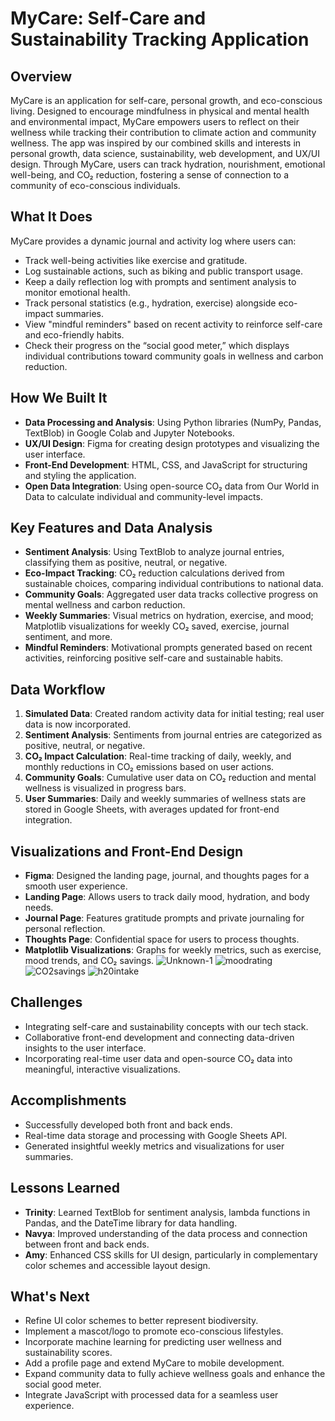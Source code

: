 # MyCare: Self-Care and Sustainability Tracking Application

## Overview

MyCare is an application for self-care, personal growth, and eco-conscious living. Designed to encourage mindfulness in physical and mental health and environmental impact, MyCare empowers users to reflect on their wellness while tracking their contribution to climate action and community wellness. The app was inspired by our combined skills and interests in personal growth, data science, sustainability, web development, and UX/UI design. Through MyCare, users can track hydration, nourishment, emotional well-being, and CO₂ reduction, fostering a sense of connection to a community of eco-conscious individuals.

## What It Does

MyCare provides a dynamic journal and activity log where users can:
- Track well-being activities like exercise and gratitude.
- Log sustainable actions, such as biking and public transport usage.
- Keep a daily reflection log with prompts and sentiment analysis to monitor emotional health.
- Track personal statistics (e.g., hydration, exercise) alongside eco-impact summaries.
- View "mindful reminders" based on recent activity to reinforce self-care and eco-friendly habits.
- Check their progress on the “social good meter,” which displays individual contributions toward community goals in wellness and carbon reduction.

## How We Built It

- **Data Processing and Analysis**: Using Python libraries (NumPy, Pandas, TextBlob) in Google Colab and Jupyter Notebooks.
- **UX/UI Design**: Figma for creating design prototypes and visualizing the user interface.
- **Front-End Development**: HTML, CSS, and JavaScript for structuring and styling the application.
- **Open Data Integration**: Using open-source CO₂ data from Our World in Data to calculate individual and community-level impacts.

## Key Features and Data Analysis

- **Sentiment Analysis**: Using TextBlob to analyze journal entries, classifying them as positive, neutral, or negative.
- **Eco-Impact Tracking**: CO₂ reduction calculations derived from sustainable choices, comparing individual contributions to national data.
- **Community Goals**: Aggregated user data tracks collective progress on mental wellness and carbon reduction.
- **Weekly Summaries**: Visual metrics on hydration, exercise, and mood; Matplotlib visualizations for weekly CO₂ saved, exercise, journal sentiment, and more.
- **Mindful Reminders**: Motivational prompts generated based on recent activities, reinforcing positive self-care and sustainable habits.

## Data Workflow

1. **Simulated Data**: Created random activity data for initial testing; real user data is now incorporated.
2. **Sentiment Analysis**: Sentiments from journal entries are categorized as positive, neutral, or negative.
3. **CO₂ Impact Calculation**: Real-time tracking of daily, weekly, and monthly reductions in CO₂ emissions based on user actions.
4. **Community Goals**: Cumulative user data on CO₂ reduction and mental wellness is visualized in progress bars.
5. **User Summaries**: Daily and weekly summaries of wellness stats are stored in Google Sheets, with averages updated for front-end integration.

## Visualizations and Front-End Design

- **Figma**: Designed the landing page, journal, and thoughts pages for a smooth user experience.
- **Landing Page**: Allows users to track daily mood, hydration, and body needs.
- **Journal Page**: Features gratitude prompts and private journaling for personal reflection.
- **Thoughts Page**: Confidential space for users to process thoughts.
- **Matplotlib Visualizations**: Graphs for weekly metrics, such as exercise, mood trends, and CO₂ savings.
![Unknown-1](https://github.com/user-attachments/assets/1dc4ecdf-c5d6-44a5-886f-14492cc24ed6)
![moodrating](https://github.com/user-attachments/assets/bc0c1702-f496-460a-889b-ed010b06a6e4)
![CO2savings](https://github.com/user-attachments/assets/0e994806-0f61-4632-86f5-aa10630bc232)
![h20intake](https://github.com/user-attachments/assets/f79ec5c9-fd26-4026-b932-21b42e811217)


## Challenges

- Integrating self-care and sustainability concepts with our tech stack.
- Collaborative front-end development and connecting data-driven insights to the user interface.
- Incorporating real-time user data and open-source CO₂ data into meaningful, interactive visualizations.

## Accomplishments

- Successfully developed both front and back ends.
- Real-time data storage and processing with Google Sheets API.
- Generated insightful weekly metrics and visualizations for user summaries.

## Lessons Learned

- **Trinity**: Learned TextBlob for sentiment analysis, lambda functions in Pandas, and the DateTime library for data handling.
- **Navya**: Improved understanding of the data process and connection between front and back ends.
- **Amy**: Enhanced CSS skills for UI design, particularly in complementary color schemes and accessible layout design.

## What's Next

- Refine UI color schemes to better represent biodiversity.
- Implement a mascot/logo to promote eco-conscious lifestyles.
- Incorporate machine learning for predicting user wellness and sustainability scores.
- Add a profile page and extend MyCare to mobile development.
- Expand community data to fully achieve wellness goals and enhance the social good meter.
- Integrate JavaScript with processed data for a seamless user experience.

